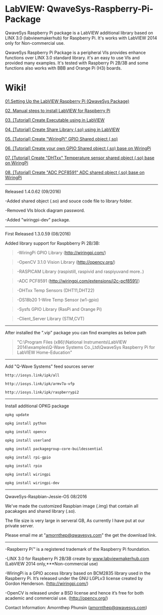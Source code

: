 # LabVIEW: QwaveSys-Raspberry-Pi-Package

QwaveSys Raspberry Pi package is a LabVIEW additional library based on LINX 3.0 (labviewmakerhub) for Raspberry Pi. It's works with LabVIEW 2014 only for Non-commercial use.

QwaveSys Raspberry Pi Package is a peripheral VIs provides enhance functions over LINX 3.0 standard library. it's an easy to use VIs and provided many examples. It's tested with Raspberry Pi 2B/3B and some functions also works with BBB and Orange Pi (H3) boards.

# Wiki!

[01.Setting Up the LabVIEW Raspberry Pi (QwaveSys Package)](https://github.com/QWaveSystems/QwaveSys-Raspberry-Pi-Package/wiki/01.-Setting-Up-the-LabVIEW-Raspberry-Pi-(QwaveSys-Package))

[02. Manual steps to install LabVIEW for Raspberry Pi](https://github.com/QWaveSystems/QwaveSys-Raspberry-Pi-Package/wiki/02.-Manual-steps-to-install-LabVIEW-for-Raspberry-Pi)

[03. [Tutorial] Create Executable using in LabVIEW](https://github.com/QWaveSystems/QwaveSys-Raspberry-Pi-Package/wiki/03.-%5BTutorial%5D-Create-Executable-using-in-LabVIEW)

[04. [Tutorial] Create Share Library (.so) using in LabVIEW](https://github.com/QWaveSystems/QwaveSys-Raspberry-Pi-Package/wiki/04.-%5BTutorial%5D-Create-Share-Library-(.so)-using-in-LabVIEW)

[05. [Tutorial] Create "WiringPi" GPIO Shared object (.so)](https://github.com/QWaveSystems/QwaveSys-Raspberry-Pi-Package/wiki/05.-%5BTutorial%5D-Create-%22WiringPi%22-GPIO-Shared-object-(.so))

[06. [Tutorial] Create your own GPIO Shared object (.so) base on WiringPi](https://github.com/QWaveSystems/QwaveSys-Raspberry-Pi-Package/wiki/06.-%5BTutorial%5D-Create-your-own-GPIO-Shared-object-(.so)-base-on-WiringPi)

[07. [Tutorial] Create "DHTxx" Temperature sensor shared object (.so) base on WiringPi](https://github.com/QWaveSystems/QwaveSys-Raspberry-Pi-Package/wiki/07.-%5BTutorial%5D-Create-%22DHTxx%22-Temperature-sensor-shared-object-(.so)-base-on-WiringPi)

[08. [Tutorial] Create "ADC PCF8591" ADC shared object (.so) base on WiringPi](https://github.com/QWaveSystems/QwaveSys-Raspberry-Pi-Package/wiki/08.-%5BTutorial%5D-Create-%22ADC-PCF8591%22-ADC-shared-object-(.so)-base-on-WiringPi)

-----------------------------------------------------------------

Released 1.4.0.62 (09/2016)

  -Added shared object (.so) and souce code file to library folder.

  -Removed VIs block diagram password.
  
  -Added "wiringpi-dev" package.

-----------------------------------------------------------------

First Released 1.3.0.59 (08/2016)

Added library support for Raspbberry Pi 2B/3B:

>-WiringPi GPIO Library (http://wiringpi.com/)

>-OpenCV 3.1.0 Vision Library (http://opencv.org/)

>-RASPICAM Library (raspistill, raspivid and raspiyuvand more..)

>-ADC PCF8591 (http://wiringpi.com/extensions/i2c-pcf8591/)

>-DHTxx Temp Sensors (DHT11,DHT22)

>-DS18b20 1-Wire Temp Sensor (w1-gpio)

>-Sysfs GPIO Library (RasPi and Orange Pi)

>-Client_Server Library (STM,CVT)

-----------------------------------------------------------------
After installed the ".vip" package you can find examples as below path

> "C:\Program Files (x86)\National Instruments\LabVIEW 2014\examples\Q-Wave Systems Co.,Ltd\QwaveSys Raspberry Pi for LabVIEW Home-Education"

------------------------------------------------------------------
Add "Q-Wave Systems" feed sources server

    http://iosys.link/ipk/all

    http://iosys.link/ipk/armv7a-vfp

    http://iosys.link/ipk/raspberrypi2

------------------------------------------------------------------
Install additional OPKG package 

    opkg update 

    opkg install python 

    opkg install opencv 

    opkg install userland 

    opkg install packagegroup-core-buildessential 

    opkg install rpi-gpio 

    opkg install rpio

    opkg install wiringpi

    opkg install wiringpi-dev

------------------------------------------------------------------
QwaveSys-Raspbian-Jessie-OS 08/2016

We've made the customized Raspbian image (.img) that contain all pacakages and shared library (.so).

The file size is very large in serveral GB, As currently I have put at our private server. 

Please email me at "amornthep@qwavesys.com" the get the download link. 

------------------------------------------------------------------

-Raspberry Pi™ is a registered trademark of the Raspberry Pi foundation.

-LINX 3.0 for Raspberry Pi 2B/3B create by www.labviewmakerhub.com (LabVIEW 2014 only,***Non-commercial use)

-WiringPi is a GPIO access library based on BCM2835 library used in the Raspberry Pi. It’s released under the GNU LGPLv3 license created by Gordon Henderson. (http://wiringpi.com/)

-OpenCV is released under a BSD license and hence it’s free for both academic and commercial use. (http://opencv.org/)

Contact Information: 
Amornthep Phunsin (amornthep@qwavesys.com)
